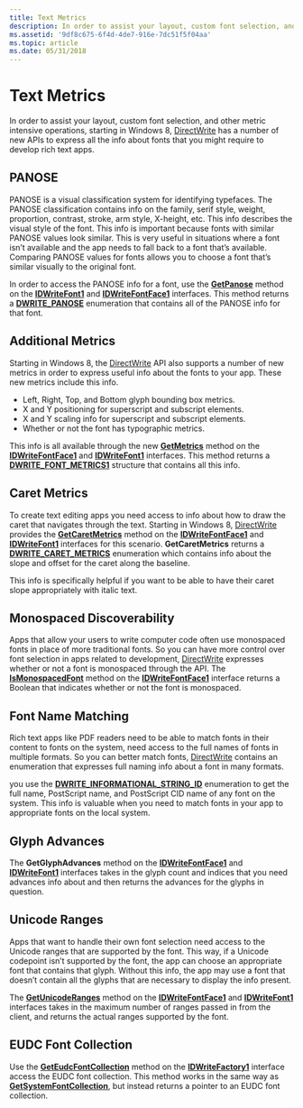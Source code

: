 ```yaml
---
title: Text Metrics
description: In order to assist your layout, custom font selection, and other metric intensive operations, starting in Windows 8, DirectWrite has a number of new APIs to express all the info about fonts that you might require to develop rich text apps.
ms.assetid: '9df8c675-6f4d-4de7-916e-7dc51f5f04aa'
ms.topic: article
ms.date: 05/31/2018
---
```


# Text Metrics

In order to assist your layout, custom font selection, and other metric intensive operations, starting in Windows 8, [DirectWrite](direct-write-portal.md) has a number of new APIs to express all the info about fonts that you might require to develop rich text apps.

## PANOSE

PANOSE is a visual classification system for identifying typefaces. The PANOSE classification contains info on the family, serif style, weight, proportion, contrast, stroke, arm style, X-height, etc. This info describes the visual style of the font. This info is important because fonts with similar PANOSE values look similar. This is very useful in situations where a font isn’t available and the app needs to fall back to a font that’s available. Comparing PANOSE values for fonts allows you to choose a font that’s similar visually to the original font.

In order to access the PANOSE info for a font, use the [**GetPanose**](/windows/win32/api/dwrite_1/nf-dwrite_1-idwritefont1-getpanose) method on the [**IDWriteFont1**](/windows/win32/api/dwrite_1/nn-dwrite_1-idwritefont1) and [**IDWriteFontFace1**](/windows/win32/api/dwrite_1/nn-dwrite_1-idwritefontface1) interfaces. This method returns a [**DWRITE\_PANOSE**](/windows/win32/api/Dwrite_1/ns-dwrite_1-dwrite_panose) enumeration that contains all of the PANOSE info for that font.

## Additional Metrics

Starting in Windows 8, the [DirectWrite](direct-write-portal.md) API also supports a number of new metrics in order to express useful info about the fonts to your app. These new metrics include this info.

-   Left, Right, Top, and Bottom glyph bounding box metrics.
-   X and Y positioning for superscript and subscript elements.
-   X and Y scaling info for superscript and subscript elements.
-   Whether or not the font has typographic metrics.

This info is all available through the new [**GetMetrics**](/windows/win32/api/dwrite_1/nf-dwrite_1-idwritefont1-getmetrics) method on the [**IDWriteFontFace1**](/windows/win32/api/dwrite_1/nn-dwrite_1-idwritefontface1) and [**IDWriteFont1**](/windows/win32/api/dwrite_1/nn-dwrite_1-idwritefont1) interfaces. This method returns a [**DWRITE\_FONT\_METRICS1**](/windows/win32/api/Dwrite_1/ns-dwrite_1-dwrite_font_metrics1) structure that contains all this info.

## Caret Metrics

To create text editing apps you need access to info about how to draw the caret that navigates through the text. Starting in Windows 8, [DirectWrite](direct-write-portal.md) provides the [**GetCaretMetrics**](/windows/win32/api/dwrite_1/nf-dwrite_1-idwritefontface1-getcaretmetrics) method on the [**IDWriteFontFace1**](/windows/win32/api/dwrite_1/nn-dwrite_1-idwritefontface1) and [**IDWriteFont1**](/windows/win32/api/dwrite_1/nn-dwrite_1-idwritefont1) interfaces for this scenario. **GetCaretMetrics** returns a [**DWRITE\_CARET\_METRICS**](/windows/win32/api/Dwrite_1/ns-dwrite_1-dwrite_caret_metrics) enumeration which contains info about the slope and offset for the caret along the baseline.

This info is specifically helpful if you want to be able to have their caret slope appropriately with italic text.

## Monospaced Discoverability

Apps that allow your users to write computer code often use monospaced fonts in place of more traditional fonts. So you can have more control over font selection in apps related to development, [DirectWrite](direct-write-portal.md) expresses whether or not a font is monospaced through the API. The [**IsMonospacedFont**](/windows/win32/api/dwrite_1/nf-dwrite_1-idwritefont1-ismonospacedfont) method on the [**IDWriteFontFace1**](/windows/win32/api/dwrite_1/nn-dwrite_1-idwritefontface1) interface returns a Boolean that indicates whether or not the font is monospaced.

## Font Name Matching

Rich text apps like PDF readers need to be able to match fonts in their content to fonts on the system, need access to the full names of fonts in multiple formats. So you can better match fonts, [DirectWrite](direct-write-portal.md) contains an enumeration that expresses full naming info about a font in many formats.

you use the [**DWRITE\_INFORMATIONAL\_STRING\_ID**](/windows/win32/api/dwrite/ne-dwrite-dwrite_informational_string_id) enumeration to get the full name, PostScript name, and PostScript CID name of any font on the system. This info is valuable when you need to match fonts in your app to appropriate fonts on the local system.

## Glyph Advances

The **GetGlyphAdvances** method on the [**IDWriteFontFace1**](/windows/win32/api/dwrite_1/nn-dwrite_1-idwritefontface1) and [**IDWriteFont1**](/windows/win32/api/dwrite_1/nn-dwrite_1-idwritefont1) interfaces takes in the glyph count and indices that you need advances info about and then returns the advances for the glyphs in question.

## Unicode Ranges

Apps that want to handle their own font selection need access to the Unicode ranges that are supported by the font. This way, if a Unicode codepoint isn’t supported by the font, the app can choose an appropriate font that contains that glyph. Without this info, the app may use a font that doesn’t contain all the glyphs that are necessary to display the info present.

The [**GetUnicodeRanges**](/windows/win32/api/dwrite_1/nf-dwrite_1-idwritefont1-getunicoderanges) method on the [**IDWriteFontFace1**](/windows/win32/api/dwrite_1/nn-dwrite_1-idwritefontface1) and [**IDWriteFont1**](/windows/win32/api/dwrite_1/nn-dwrite_1-idwritefont1) interfaces takes in the maximum number of ranges passed in from the client, and returns the actual ranges supported by the font.

## EUDC Font Collection

Use the [**GetEudcFontCollection**](/windows/win32/api/dwrite_1/nf-dwrite_1-idwritefactory1-geteudcfontcollection) method on the [**IDWriteFactory1**](/windows/win32/api/dwrite_1/nn-dwrite_1-idwritefactory1) interface access the EUDC font collection. This method works in the same way as [**GetSystemFontCollection**](/windows/win32/api/dwrite/nf-dwrite-idwritefactory-getsystemfontcollection), but instead returns a pointer to an EUDC font collection.

 

 